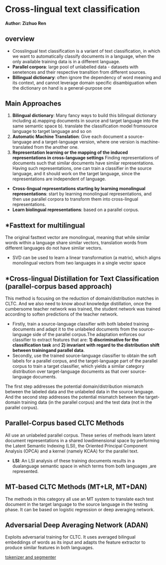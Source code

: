 # Cross-lingual text classification
#### Author: Zizhuo Ren
## overview
 - Crosslingual text classification is a variant of text classification, in which we want to automatically classify documents in a language, when the only available training data is in a different language.
 - **Parallel corpora**: large pool of unlabelled data - datasets with senetences and their respective transltion from different sources.
 - **Billingual dictionary**: often ignore the dependency of word meaning
and its context, and cannot leverage domain specific disambiguation when the dictionary on hand is a general-purpose one
## Main Approaches
1. **Bilingual dictionary**: Many fancy ways to build this bilingual dictionary including a).mapping documents in source and target language into the same semantic space b). translate the classification model fromsource language to target language and so on
2. **Automatic Machine Translation**: Give each document a source-language and a target-language version, where one version is machine-translated
from the another one.
3. **Representation learning or the mapping of the induced representations in cross-language settings**
Finding representations of documents such that similar documents have similar representations. Having such representations, one can train a classifier in the source language, and it should work on the target language, since the representations are independent of language.
- **Cross-lingual representations starting by learning monolingual representations**: start by learning monolingual representations, and then use parallel corpora to transform them into cross-lingual representations.
- **Learn biolingual representations**: based on a parallel corpus.
## *Fasttext for multilingual
The original fasttext vector are monolingual, meaning that while similar words within a language share similar vectors, translation words from different languages do not have similar vectors.
  - SVD can be used to learn a linear transformation (a matrix), which aligns monolingual vectors from two languages in a single vector space

## *Cross-lingual Distillation for Text Classification (parallel-corpus based approach) 
This method is focusing on the reduction of domain/distribution matches in CLTC. And we also need to know about knowledge distillation, once the cumbersome teacher network was trained, the student network was trained according to soften predictions of the teacher network.
- Firstly, train a source-language classifier with both labeled training documents and adapt it to the unlabeled documents from the source-language side of the parallel corpus.The adaptation enforces our classifier to extract features that are: **1) discriminative for the classification task** and **2) invariant with regard to the distribution shift between trainingand parallel data**.
- Secondly, use the trained source-language classifier to obtain the soft labels for a parallel corpus, and the target-language part of the parallel corpus to train a target classifier, which yields a similar category distribution over target-language documents as that over source-language documents.

The first step addresses the potential domain/distribution mismatch between the labeled data and the unlabeled data in the source language. And the second step addresses the potential mismatch between the target-domain training data (in the parallel corpus) and the test data (not in the parallel corpus).

## Parallel-Corpus based CLTC Methods
All use an unlabeled parallel corpus. These series of methods learn latent document representations in a shared lowdimensional space by performing the Latent Semantic Indexing (LSI), the Oriented Principal Component Analysis (OPCA) and a kernel (namely KCAA) for the parallel text.
- **LSI**:  An LSI analysis of these training documents results in a dualanguage semantic space in which terms from both languages ,are represented.
## MT-based CLTC Methods (MT+LR, MT+DAN)
The methods in this category all use an MT system to translate each test document in the target language to the source language in the testing phase. It can be based on logistic regression or deep averaging network.
## Adversarial Deep Averaging Network (ADAN)
Exploits adversarial training for CLTC. It uses averaged bilingual embeddings of words as its input and adapts the feature extractor to produce similar features in both languages.



[tokenizer and segmenter](https://pypi.python.org/pypi/tinysegmenter)

